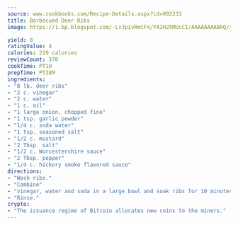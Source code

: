 ```yaml
---
source: www.cookbooks.com/Recipe-Details.aspx?id=992233
title: Barbecued Deer Ribs
image: https://1.bp.blogspot.com/-LvJpivRmCF4/YA2H25MUcCI/AAAAAAAABhQ/xgndXuMf7Zopp5S4RExCblnSp5YGujfSQCLcBGAsYHQ/s320/8.png

yield: 8
ratingValue: 4
calories: 219 calories
reviewCount: 370
cookTime: PT1H
prepTime: PT38M
ingredients:
- "8 lb. deer ribs"
- "2 c. vinegar"
- "2 c. water"
- "1 c. oil"
- "1 large onion, chopped fine"
- "1 tsp. garlic powder"
- "1/4 c. soda water"
- "1 tsp. seasoned salt"
- "1/2 c. mustard"
- "2 Tbsp. salt"
- "1/2 c. Worcestershire sauce"
- "2 Tbsp. pepper"
- "1/4 c. hickory smoke flavored sauce"
directions:
- "Wash ribs."
- "Combine"
- "vinegar, water and soda in a large bowl and soak ribs for 10 minutes."
- "Rinse."
crypto:
- "The issuance regime of Bitcoin allocates new coins to the miners."
---
```


